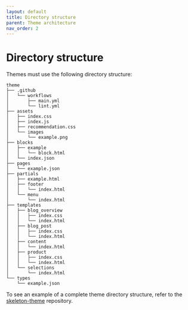 ```yaml
---
layout: default
title: Directory structure
parent: Theme architecture
nav_order: 2
---
```


# Directory structure

Themes must use the following directory structure:

```
theme
├── .github
│   └── workflows
│		├── main.yml
│       └── lint.yml
├── assets
│   ├── index.css
│   ├── index.js
│   ├── recommendation.css
│   └── images
│       └── example.png
├── blocks
│   ├── example
│   │   └── block.html
│   └── index.json
├── pages
│   └── example.json
├── partials
│   ├── example.html
│   ├── footer
│   │   └── index.html
│   └── menu
│       └── index.html
├── templates
│   ├── blog_overview
│   │   ├── index.css
│   │   └── index.html
│   ├── blog_post
│   │   ├── index.css
│   │   └── index.html
│   ├── content
│   │   └── index.html
│   ├── product
│   │   ├── index.css
│   │   └── index.html
│   └── selections
│       └── index.html
└── types
    └── example.json
```

To see an example of a complete theme directory structure, refer to the [skeleton-theme](https://github.com/easolhq/skeleton-theme) repository.
